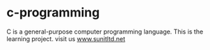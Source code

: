# c-programming
C is a general-purpose computer programming language. This is the learning project.
visit us www.sunitltd.net
